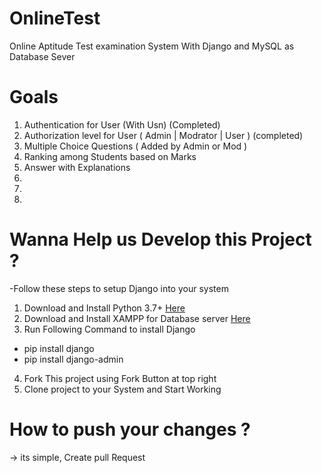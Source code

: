 # OnlineTest
Online Aptitude Test examination System With Django and MySQL as Database Sever 

# Goals 

1. Authentication for User (With Usn) (Completed)
2. Authorization level for User ( Admin | Modrator | User )  (completed)
3. Multiple Choice Questions ( Added by Admin or Mod ) 
4. Ranking among Students based on Marks 
5. Answer with Explanations 
6. 
7. 
8.

# Wanna Help us Develop this Project ? 
-Follow these steps to setup Django into your system
1. Download and Install Python 3.7+ [Here](https://www.python.org/)
2. Download and Install XAMPP for Database server [Here](https://www.apachefriends.org/index.html)
3. Run Following Command to install Django 
* pip install django
* pip install django-admin 

4. Fork This project using Fork Button at top right
5. Clone project to your System and Start Working

# How to push your changes ? 
-> its simple, Create pull Request 
